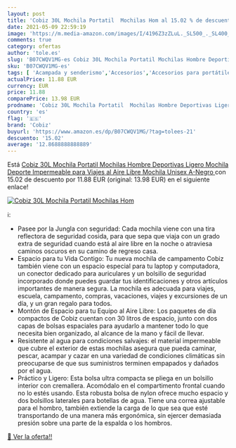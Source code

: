 ```yaml
---
layout: post
title: 'Cobiz 30L Mochila Portatil  Mochilas Hom al 15.02 % de descuento'
date: 2021-05-09 22:59:19
image: 'https://m.media-amazon.com/images/I/4196Z3zZLuL._SL500_._SL400_.jpg'
comments: true
category: ofertas
author: 'tole.es'
slug: 'B07CWQV1MG-es Cobiz 30L Mochila Portatil Mochilas Hombre Deportivas...'
sku: 'B07CWQV1MG-es'
tags: [ 'Acampada y senderismo','Accesorios','Accesorios para portátiles y netbooks','Bolsas y fundas para portátiles y netbooks','Deportes y aire libre','Informática','Mochilas de marcha','Mochilas para portátiles y netbooks','Mochilas y bolsas','Ropa y equipamiento para ocio al aire libre','cobiz','mochila','unisex', ]
actualPrice: 11.88 EUR
currency: EUR
price: 11.88
comparePrice: 13.98 EUR
prodname: 'Cobiz 30L Mochila Portatil  Mochilas Hombre Deportivas Ligero Mochila Deporte Impermeable para Viajes al Aire Libre Mochila Unisex  A-Negro '
country: 'es'
flag: '🇪🇸'
brand: 'Cobiz'
buyurl: 'https://www.amazon.es/dp/B07CWQV1MG/?tag=tolees-21'
descuento: '15.02'
average: '12.8688888888889'
---
```


Está [Cobiz 30L Mochila Portatil  Mochilas Hombre Deportivas Ligero Mochila Deporte Impermeable para Viajes al Aire Libre Mochila Unisex  A-Negro ](https://www.amazon.es/dp/B07CWQV1MG/?tag=tolees-21) con 15.02 de descuento por 11.88 EUR (original: 13.98 EUR) en el siguiente enlace!

[![Cobiz 30L Mochila Portatil  Mochilas Hom](https://m.media-amazon.com/images/I/4196Z3zZLuL._SL500_._SL400_.jpg)](https://www.amazon.es/dp/B07CWQV1MG/?tag=tolees-21)

ℹ️:

- Pasee por la Jungla con seguridad: Cada mochila viene con una tira reflectora de seguridad cosida, para que sepa que viaja con un grado extra de seguridad cuando está al aire libre en la noche o atraviesa caminos oscuros en su camino de regreso casa.
- Espacio para tu Vida Contigo: Tu nueva mochila de campamento Cobiz también viene con un espacio especial para tu laptop y computadora, un conector dedicado para auriculares y un bolsillo de seguridad incorporado donde puedes guardar tus identificaciones y otros artículos importantes de manera segura. La mochila es adecuada para viajes, escuela, campamento, compras, vacaciones, viajes y excursiones de un día, y un gran regalo para todos.
- Montón de Espacio para tu Equipo al Aire Libre: Los paquetes de día compactos de Cobiz cuentan con 30 litros de espacio, junto con dos capas de bolsas espaciales para ayudarlo a mantener todo lo que necesita bien organizado, al alcance de la mano y fácil de llevar.
- Resistente al agua para condiciones salvajes: el material impermeable que cubre el exterior de estas mochilas asegura que pueda caminar, pescar, acampar y cazar en una variedad de condiciones climáticas sin preocuparse de que sus suministros terminen empapados y dañados por el agua.
- Práctico y Ligero: Esta bolsa ultra compacta se pliega en un bolsillo interior con cremallera. Acomódalo en el compartimento frontal cuando no lo estés usando. Esta robusta bolsa de nylon ofrece mucho espacio y dos bolsillos laterales para botellas de agua. Tiene una correa ajustable para el hombro, también extiende la carga de lo que sea que esté transportando de una manera más ergonómica, sin ejercer demasiada presión sobre una parte de la espalda o los hombros.

[🛒 Ver la oferta!!](https://www.amazon.es/dp/B07CWQV1MG/?tag=tolees-21)

